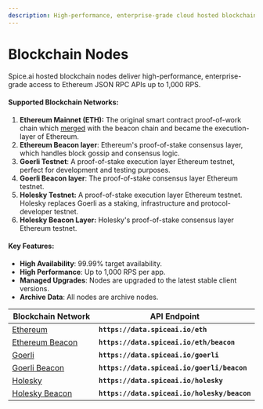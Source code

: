 ```yaml
---
description: High-performance, enterprise-grade cloud hosted blockchain nodes.
---
```


# Blockchain Nodes

Spice.ai hosted blockchain nodes deliver high-performance, enterprise-grade access to Ethereum JSON RPC APIs up to 1,000 RPS.

#### Supported Blockchain Networks:

1. **Ethereum Mainnet (ETH):** The original smart contract proof-of-work chain which [merged](https://ethereum.org/en/roadmap/merge/) with the beacon chain and became the execution-layer of Ethereum.
2. **Ethereum Beacon layer**: Ethereum's proof-of-stake consensus layer, which handles block gossip and consensus logic.
3. **Goerli Testnet**: A proof-of-stake execution layer Ethereum testnet, perfect for development and testing purposes.
4. **Goerli Beacon layer**: The proof-of-stake consensus layer Ethereum testnet.
5. **Holesky Testnet:** A proof-of-stake execution layer Ethereum testnet.  Holesky replaces Goerli as a staking, infrastructure and protocol-developer testnet.
6. **Holesky Beacon Layer:** Holesky's proof-of-stake consensus layer Ethereum testnet.

#### Key Features:

* **High Availability**: 99.99% target availability.
* **High Performance**: Up to 1,000 RPS per app.
* **Managed Upgrades**: Nodes are upgraded to the latest stable client versions.
* **Archive Data**: All nodes are archive nodes.

<table><thead><tr><th width="334">Blockchain Network</th><th>API Endpoint</th></tr></thead><tbody><tr><td><a href="../api/ethereum/json-rpc-methods.md">Ethereum</a></td><td><strong><code>https://data.spiceai.io/eth</code></strong></td></tr><tr><td><a href="../api/ethereum/beacon-http-api.md">Ethereum Beacon</a></td><td><strong><code>https://data.spiceai.io/eth/beacon</code></strong></td></tr><tr><td><a href="../api/goerli/json-rpc-methods.md">Goerli</a></td><td><strong><code>https://data.spiceai.io/goerli</code></strong></td></tr><tr><td><a href="../api/goerli/beacon-http-api.md">Goerli Beacon</a></td><td><strong><code>https://data.spiceai.io/goerli/beacon</code></strong></td></tr><tr><td><a href="../api/holesky/json-rpc-methods.md">Holesky</a></td><td><strong><code>https://data.spiceai.io/holesky</code></strong></td></tr><tr><td><a href="../api/holesky/beacon-http-api.md">Holesky Beacon</a></td><td><strong><code>https://data.spiceai.io/holesky/beacon</code></strong></td></tr></tbody></table>
